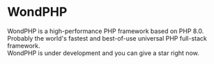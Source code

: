 # WondPHP
 WondPHP is a high-performance PHP framework based on PHP 8.0. Probably the world's fastest and best-of-use universal PHP full-stack framework.  
WondPHP   is under development and you can give a star right now.
